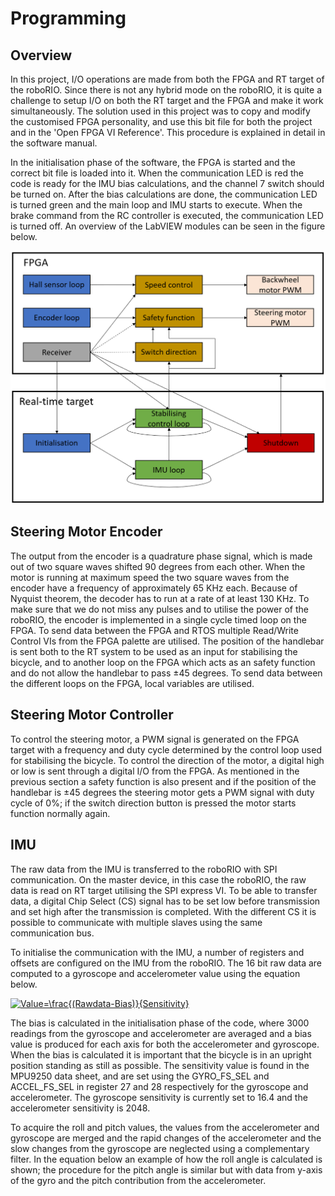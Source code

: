 # Programming

## Overview

In this project, I/O operations are made from both the FPGA and RT target of the roboRIO. Since there is not any hybrid mode on the roboRIO, it is quite a challenge to setup I/O on both the RT target and the FPGA and make it work simultaneously. The solution used in this project was to copy and modify the customised FPGA personality, and use this bit file for both the project and in the 'Open FPGA VI Reference'. This procedure is explained in detail in the software manual.

In the initialisation phase of the software, the FPGA is started and the correct bit file is loaded into it. When the communication LED is red the code is ready for the IMU bias calculations, and the channel 7 switch should be turned on. After the bias calculations are done, the communication LED is turned green and the main loop and IMU starts to execute. When the brake command from the RC controller is executed, the communication LED is turned off. An overview of the LabVIEW modules can be seen in the figure below.

![AutoBike-MDH](../Images/SoftwareOverview.PNG)

## Steering Motor Encoder

The output from the encoder is a quadrature phase signal, which is made out of two square waves shifted 90 degrees from each other. When the motor is running at maximum speed the two square waves from the encoder have a frequency of approximately 65 KHz each. Because of Nyquist theorem, the decoder has to run at a rate of at least 130 KHz. To make sure that we do not miss any pulses and to utilise the power of the roboRIO, the encoder is implemented in a single cycle timed loop on the FPGA. To send data between the FPGA and RTOS multiple Read/Write Control VIs from the FPGA palette are utilised. The position of the handlebar is sent both to the RT system to be used as an input for stabilising the bicycle, and to another loop on the FPGA which acts as an safety function and do not allow the handlebar to pass ±45 degrees. To send data between the different loops on the FPGA, local variables are utilised.

## Steering Motor Controller

To control the steering motor, a PWM signal is generated on the FPGA target with a frequency and duty cycle determined by the control loop used for stabilising the bicycle. To control the direction of the motor, a digital high or low is sent through a digital I/O from the FPGA. As mentioned in the previous section a safety function is also present and if the position of the handlebar is ±45 degrees the steering motor gets a PWM signal with duty cycle of 0%; if the switch direction button is pressed the motor starts function normally again.

## IMU

The raw data from the IMU is transferred to the roboRIO with SPI communication. On the master device, in this case the roboRIO, the raw data is read on RT target utilising the SPI express VI. To be able to transfer data, a digital Chip Select (CS) signal has to be set low before transmission and set high after the transmission is completed. With the different CS it is possible to communicate with multiple slaves using the same communication bus. 

To initialise the communication with the IMU, a number of registers and offsets are configured on the IMU from the roboRIO. The 16 bit raw data are computed to a gyroscope and accelerometer value using the equation below.


<a href="https://www.codecogs.com/eqnedit.php?latex=Value=\frac{(Rawdata-Bias)}{Sensitivity}" target="_blank"><img src="https://latex.codecogs.com/gif.latex?Value=\frac{(Rawdata-Bias)}{Sensitivity}" title="Value=\frac{(Rawdata-Bias)}{Sensitivity}" /></a>


The bias is calculated in the initialisation phase of the code, where 3000 readings from the gyroscope and accelerometer are averaged and a bias value is produced for each axis for both the accelerometer and gyroscope. When the bias is calculated it is important that the bicycle is in an upright position standing as still as possible. The sensitivity value is found in the MPU9250 data sheet, and are set using the  GYRO\_FS\_SEL and ACCEL\_FS\_SEL in register 27 and 28 respectively for the gyroscope and accelerometer. The gyroscope sensitivity is currently set to 16.4 and the accelerometer sensitivity is 2048.

To acquire the roll and pitch values, the values from the accelerometer and gyroscope are merged and the rapid changes of the accelerometer and the slow changes from the gyroscope are neglected using a complementary filter. In the equation below an example of how the roll angle is calculated is shown; the procedure for the pitch angle is similar but with data from y-axis of the gyro and the pitch contribution from the accelerometer.
